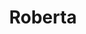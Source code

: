 ---
layout: piece
collection_: paintings
title: Roberta
image: roberta.jpg
media: Acrylic
dimensions: 8½ x 11
description: Painted with popsicle sticks on board.
price: $80
create_date: 2014
---